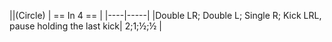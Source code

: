 ||(Circle) | == In 4 == |
|----|-----|
|Double LR; Double L; Single R; Kick LRL, pause holding the last kick| 2;1;½;½ |

